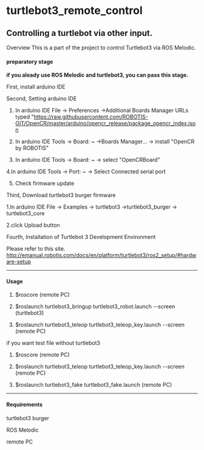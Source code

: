 # turtlebot3_remote_control
Controlling a turtlebot via other input.
-----------------------------------------------------------------------------------------------------
Overview
This is a part of the project to control Turtlebot3 via ROS Melodic.

#### preparatory stage

**if you aleady use ROS Melodic and turtlebot3, you can pass this stage.**

First, install arduino IDE

Second, Setting arduino IDE

  1. In arduino IDE File -> Preferences ->Additional Boards Manager URLs
      typed "https://raw.githubusercontent.com/ROBOTIS-GIT/OpenCR/master/arduino/opencr_release/package_opencr_index.json
      
  2. In arduino IDE Tools -> Board: ~ ->Boards Manager... -> install "OpenCR by ROBOTIS"

  3. In arduino IDE Tools -> Board: ~ -> select "OpenCRBoard"

  4.In arduino IDE Tools -> Port: ~ -> Select Connected serial port

  5. Check firmware update 

Third, Download turtlebot3 burger firmware

   1.In arduino IDE File -> Examples -> turtlebot3 ->turtlebot3_burger -> turtlebot3_core

   2.click Upload button

Fourth, Installation of Turtlebot 3 Development Environment

Please refer to this site.
http://emanual.robotis.com/docs/en/platform/turtlebot3/ros2_setup/#hardware-setup

-----------------------------------------------------------------------------------------------------

#### Usage

1. $roscore (remote PC)

2. $roslaunch turtlebot3_bringup turtlebot3_robot.launch --screen (turtlebot3)

3. $roslaunch turtlebot3_teleop turtlebot3_teleop_key.launch --screen (remote PC)

if you want test file without turtlebot3

1. $roscore (remote PC)

2. $roslaunch turtlebot3_teleop turtlebot3_teleop_key.launch --screen (remote PC)

3. $roslaunch turtlebot3_fake turtlebot3_fake.launch (remote PC)

-----------------------------------------------------------------------------------------------------
#### Requirements

turtlebot3 burger

ROS Melodic

remote PC
